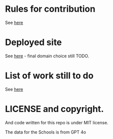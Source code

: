 # Rules for contribution

See [here](./contribution_rules.md)

# Deployed site

See [here](https://ventilate-schools.github.io/DE) - final domain choice still TODO.

# List of work still to do

See [here](./TODO.md)

# LICENSE and copyright.

And code written for this repo is under MIT license.

The data for the Schools is from GPT 4o

